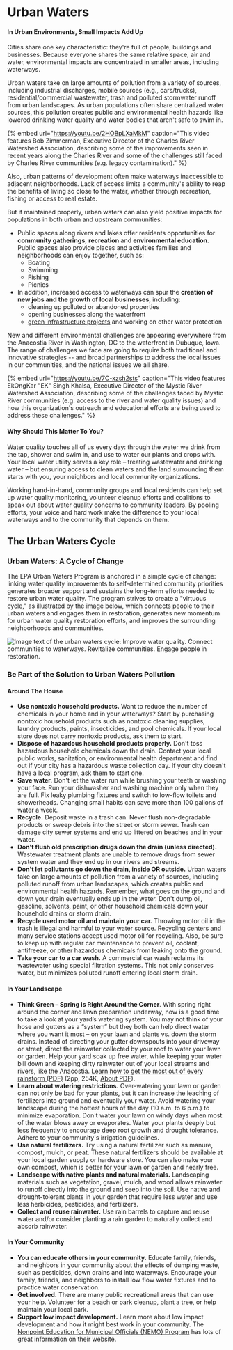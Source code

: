 # Urban Waters



#### In Urban Environments, Small Impacts Add Up

Cities share one key characteristic: they're full of people, buildings and businesses. Because everyone shares the same relative space, air and water, environmental impacts are concentrated in smaller areas, including waterways.

Urban waters take on large amounts of pollution from a variety of sources, including industrial discharges, mobile sources \(e.g., cars/trucks\), residential/commercial wastewater, trash and polluted stormwater runoff from urban landscapes. As urban populations often share centralized water sources, this pollution creates public and environmental health hazards like lowered drinking water quality and water bodies that aren't safe to swim in.

{% embed url="https://youtu.be/2HOBpLXaMkM" caption="This video features Bob Zimmerman, Executive Director of the Charles River Watershed Association, describing some of the improvements seen in recent years along the Charles River and some of the challenges still faced by Charles River communities \(e.g. legacy contamination\)." %}

Also, urban patterns of development often make waterways inaccessible to adjacent neighborhoods. Lack of access limits a community's ability to reap the benefits of living so close to the water, whether through recreation, fishing or access to real estate.

But if maintained properly, urban waters can also yield positive impacts for populations in both urban and upstream communities:

* Public spaces along rivers and lakes offer residents opportunities for **community gatherings**, **recreation** and **environmental education**. Public spaces also provide places and activities families and neighborhoods can enjoy together, such as:
  * Boating
  * Swimming
  * Fishing
  * Picnics
* In addition, increased access to waterways can spur the **creation of new jobs and the growth of local businesses**, including:
  * cleaning up polluted or abandoned properties
  * opening businesses along the waterfront
  * [green infrastructure projects](http://water.epa.gov/infrastructure/greeninfrastructure/index.cfm#tabs-2) and working on other water protection

New and different environmental challenges are appearing everywhere from the Anacostia River in Washington, DC to the waterfront in Dubuque, Iowa. The range of challenges we face are going to require both traditional and innovative strategies -- and broad partnerships to address the local issues in our communities, and the national issues we all share.

{% embed url="https://youtu.be/7C-xzsh2sts" caption="This video features EkOngKar \"EK\" Singh Khalsa, Executive Director of the Mystic River Watershed Association, describing some of the challenges faced by Mystic River communities \(e.g. access to the river and water quality issues\) and how this organization\'s outreach and educational efforts are being used to address these challenges." %}

#### Why Should This Matter To You?

Water quality touches all of us every day: through the water we drink from the tap, shower and swim in, and use to water our plants and crops with. Your local water utility serves a key role – treating wastewater and drinking water – but ensuring access to clean waters and the land surrounding them starts with you, your neighbors and local community organizations.

Working hand-in-hand, community groups and local residents can help set up water quality monitoring, volunteer cleanup efforts and coalitions to speak out about water quality concerns to community leaders. By pooling efforts, your voice and hard work make the difference to your local waterways and to the community that depends on them.

## The Urban Waters Cycle

### Urban Waters: A Cycle of Change

The EPA Urban Waters Program is anchored in a simple cycle of change: linking water quality improvements to self-determined community priorities generates broader support and sustains the long-term efforts needed to restore urban water quality. The program strives to create a "virtuous cycle," as illustrated by the image below, which connects people to their urban waters and engages them in restoration, generates new momentum for urban water quality restoration efforts, and improves the surrounding neighborhoods and communities. 

![Image text of the urban waters cycle: Improve water quality. Connect communities to waterways. Revitalize communities. Engage people in restoration. ](https://www.epa.gov/sites/production/files/styles/large/public/2016-02/urban_waters_cycle.jpg)



### Be Part of the Solution to Urban Waters Pollution

#### Around The House

* **Use nontoxic household products.** Want to reduce the number of chemicals in your home and in your waterways? Start by purchasing nontoxic household products such as nontoxic cleaning supplies, laundry products, paints, insecticides, and pool chemicals. If your local store does not carry nontoxic products, ask them to start.
* **Dispose of hazardous household products properly.** Don't toss hazardous household chemicals down the drain. Contact your local public works, sanitation, or environmental health department and find out if your city has a hazardous waste collection day. If your city doesn't have a local program, ask them to start one.
* **Save water.** Don't let the water run while brushing your teeth or washing your face. Run your dishwasher and washing machine only when they are full. Fix leaky plumbing fixtures and switch to low-flow toilets and showerheads. Changing small habits can save more than 100 gallons of water a week.
* **Recycle.** Deposit waste in a trash can. Never flush non-degradable products or sweep debris into the street or storm sewer. Trash can damage city sewer systems and end up littered on beaches and in your water.
* **Don't flush old prescription drugs down the drain \(unless directed\).** Wastewater treatment plants are unable to remove drugs from sewer system water and they end up in our rivers and streams.
* **Don't let pollutants go down the drain, inside OR outside.** Urban waters take on large amounts of pollution from a variety of sources, including polluted runoff from urban landscapes, which creates public and environmental health hazards. Remember, what goes on the ground and down your drain eventually ends up in the water. Don't dump oil, gasoline, solvents, paint, or other household chemicals down your household drains or storm drain.
* **Recycle used motor oil and maintain your car.** Throwing motor oil in the trash is illegal and harmful to your water source. Recycling centers and many service stations accept used motor oil for recycling. Also, be sure to keep up with regular car maintenance to prevent oil, coolant, antifreeze, or other hazardous chemicals from leaking onto the ground.
* **Take your car to a car wash.** A commercial car wash reclaims its wastewater using special filtration systems. This not only conserves water, but minimizes polluted runoff entering local storm drain.

#### In Your Landscape

* **Think Green – Spring is Right Around the Corner**. With spring right around the corner and lawn preparation underway, now is a good time to take a look at your yard’s watering system. You may not think of your hose and gutters as a “system” but they both can help direct water where you want it most – on your lawn and plants vs. down the storm drains. Instead of directing your gutter downspouts into your driveway or street, direct the rainwater collected by your roof to water your lawn or garden. Help your yard soak up free water, while keeping your water bill down and keeping dirty rainwater out of your local streams and rivers, like the Anacostia. [Learn how to get the most out of every rainstorm \(PDF\)](http://cfpub.epa.gov/npstbx/files/KSMO_DisconnectReconnectyourdownspouts.pdf) \(2pp, 254K, [About PDF](https://www.epa.gov/home/pdf-files)\).
* **Learn about watering restrictions.** Over-watering your lawn or garden can not only be bad for your plants, but it can increase the leaching of fertilizers into ground and eventually your water. Avoid watering your landscape during the hottest hours of the day \(10 a.m. to 6 p.m.\) to minimize evaporation. Don't water your lawn on windy days when most of the water blows away or evaporates. Water your plants deeply but less frequently to encourage deep root growth and drought tolerance. Adhere to your community's irrigation guidelines.
* **Use natural fertilizers.** Try using a natural fertilizer such as manure, compost, mulch, or peat. These natural fertilizers should be available at your local garden supply or hardware store. You can also make your own compost, which is better for your lawn or garden and nearly free.
* **Landscape with native plants and natural materials.** Landscaping materials such as vegetation, gravel, mulch, and wood allows rainwater to runoff directly into the ground and seep into the soil. Use native and drought-tolerant plants in your garden that require less water and use less herbicides, pesticides, and fertilizers.
* **Collect and reuse rainwater.** Use rain barrels to capture and reuse water and/or consider planting a rain garden to naturally collect and absorb rainwater.

#### In Your Community

* **You can educate others in your community.** Educate family, friends, and neighbors in your community about the effects of dumping waste, such as pesticides, down drains and into waterways. Encourage your family, friends, and neighbors to install low flow water fixtures and to practice water conservation.
* **Get involved.** There are many public recreational areas that can use your help. Volunteer for a beach or park cleanup, plant a tree, or help maintain your local park.
* **Support low impact development.** Learn more about low impact development and how it might best work in your community. The [Nonpoint Education for Municipal Officials \(NEMO\) Program](http://nemonet.uconn.edu/) has lots of great information on their website.

